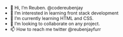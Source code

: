 - 👋 Hi, I’m Reuben. @codereubenjay
- 👀 I’m interested in learning front stack development 
- 🌱 I’m currently learning HTML and CSS. 
- 💞️ I’m looking to collaborate on any project.
- 📫 How to reach me twitter @reubenjayfurr

<!---
codereubenjay/codereubenjay is a ✨ special ✨ repository because its `README.md` (this file) appears on your GitHub profile.
You can click the Preview link to take a look at your changes.
--->
